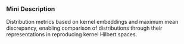 ### Mini Description

Distribution metrics based on kernel embeddings and maximum mean discrepancy, enabling comparison of distributions through their representations in reproducing kernel Hilbert spaces.
